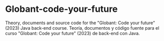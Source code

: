# Globant-code-your-future
Theory, documents and source code for the "Globant: Code your future" (2023) Java back-end course.
Teoría, documentos y código fuente para el curso "Globant: Code your future" (2023) de back-end con Java.
